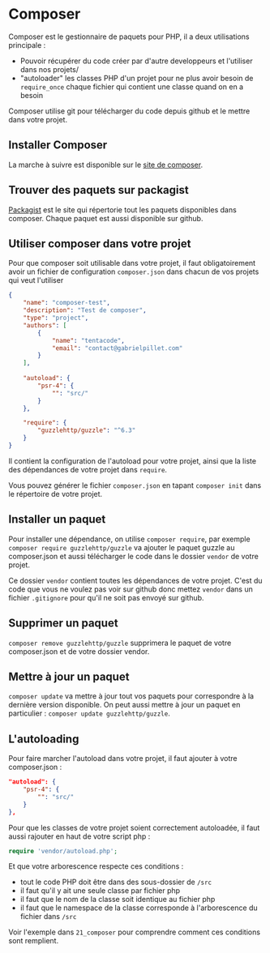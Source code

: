 # Composer

Composer est le gestionnaire de paquets pour PHP, il a deux utilisations principale :

* Pouvoir récupérer du code créer par d'autre developpeurs et l'utiliser dans nos projets/
* "autoloader" les classes PHP d'un projet pour ne plus avoir besoin de `require_once` chaque fichier qui contient une classe quand on en a besoin

Composer utilise git pour télécharger du code depuis github et le mettre dans votre projet.

## Installer Composer

La marche à suivre est disponible sur le [site de composer](https://getcomposer.org/download/).

## Trouver des paquets sur packagist

[Packagist](https://packagist.org/) est le site qui répertorie tout les paquets disponibles dans composer. Chaque paquet est aussi disponible sur github.

## Utiliser composer dans votre projet

Pour que composer soit utilisable dans votre projet, il faut obligatoirement avoir un fichier de configuration `composer.json` dans chacun de vos projets qui veut l'utiliser

```json
{
    "name": "composer-test",
    "description": "Test de composer",
    "type": "project",
    "authors": [
        {
            "name": "tentacode",
            "email": "contact@gabrielpillet.com"
        }
    ],
    
    "autoload": {
        "psr-4": {
            "": "src/"
        }
    },

    "require": {
        "guzzlehttp/guzzle": "^6.3"
    }
}
```

Il contient la configuration de l'autoload pour votre projet, ainsi que la liste des dépendances de votre projet dans `require`.

Vous pouvez générer le fichier `composer.json` en tapant `composer init` dans le répertoire de votre projet.

## Installer un paquet

Pour installer une dépendance, on utilise `composer require`, par exemple `composer require guzzlehttp/guzzle` va ajouter le paquet guzzle au composer.json et aussi télécharger le code dans le dossier `vendor` de votre projet.

Ce dossier `vendor` contient toutes les dépendances de votre projet. C'est du code que vous ne voulez pas voir sur github donc mettez `vendor` dans un fichier `.gitignore` pour qu'il ne soit pas envoyé sur github.

## Supprimer un paquet

`composer remove guzzlehttp/guzzle` supprimera le paquet de votre composer.json et de votre dossier vendor.

## Mettre à jour un paquet

`composer update` va mettre à jour tout vos paquets pour correspondre à la dernière version disponible. On peut aussi mettre à jour un paquet en particulier : `composer update guzzlehttp/guzzle`.

## L'autoloading

Pour faire marcher l'autoload dans votre projet, il faut ajouter à votre composer.json :

```json
"autoload": {
    "psr-4": {
        "": "src/"
    }
},
```

Pour que les classes de votre projet soient correctement autoloadée, il faut aussi rajouter en haut de votre script php :

```php
require 'vendor/autoload.php';
```

Et que votre arborescence respecte ces conditions :

* tout le code PHP doit être dans des sous-dossier de `/src`
* il faut qu'il y ait une seule classe par fichier php
* il faut que le nom de la classe soit identique au fichier php
* il faut que le namespace de la classe corresponde à l'arborescence du fichier dans `/src`

Voir l'exemple dans `21_composer` pour comprendre comment ces conditions sont remplient.
